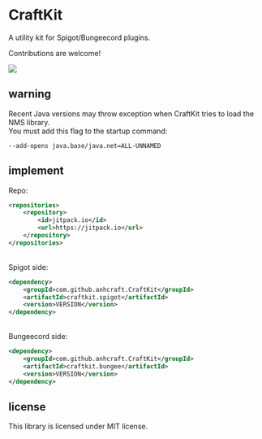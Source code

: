 # CraftKit
A utility kit for Spigot/Bungeecord plugins.<br>

Contributions are welcome!

[![](https://jitpack.io/v/anhcraft/CraftKit.svg)](https://jitpack.io/#anhcraft/CraftKit)

## warning
Recent Java versions may throw exception when CraftKit tries to load the NMS library.<br>
You must add this flag to the startup command:
```
--add-opens java.base/java.net=ALL-UNNAMED
```

## implement
Repo:
```xml
<repositories>
    <repository>
        <id>jitpack.io</id>
        <url>https://jitpack.io</url>
    </repository>
</repositories>
```

<br>
Spigot side:

```xml
<dependency>
    <groupId>com.github.anhcraft.CraftKit</groupId>
    <artifactId>craftkit.spigot</artifactId>
    <version>VERSION</version>
</dependency>
```

<br>
Bungeecord side:

```xml
<dependency>
    <groupId>com.github.anhcraft.CraftKit</groupId>
    <artifactId>craftkit.bungee</artifactId>
    <version>VERSION</version>
</dependency>
```

## license
This library is licensed under MIT license.
